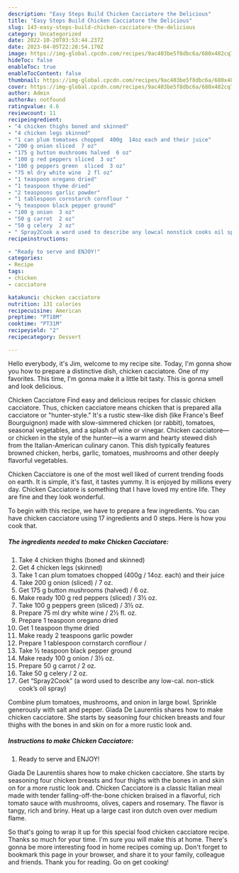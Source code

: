 ```yaml
---
description: "Easy Steps Build Chicken Cacciatore the Delicious"
title: "Easy Steps Build Chicken Cacciatore the Delicious"
slug: 143-easy-steps-build-chicken-cacciatore-the-delicious
category: Uncategorized
date: 2022-10-20T03:53:44.237Z
date: 2023-04-05T22:28:54.170Z
image: https://img-global.cpcdn.com/recipes/9ac403be5f8dbc6a/680x482cq70/chicken-cacciatore-recipe-main-photo.jpg
hideToc: false
enableToc: true
enableTocContent: false
thumbnail: https://img-global.cpcdn.com/recipes/9ac403be5f8dbc6a/680x482cq70/chicken-cacciatore-recipe-main-photo.jpg
cover: https://img-global.cpcdn.com/recipes/9ac403be5f8dbc6a/680x482cq70/chicken-cacciatore-recipe-main-photo.jpg
author: Admin
authorAv: notfound
ratingvalue: 4.6
reviewcount: 11
recipeingredient:
- "4 chicken thighs boned and skinned"
- "4 chicken legs skinned"
- "1 can plum tomatoes chopped  400g  14oz each and their juice"
- "200 g onion sliced  7 oz"
- "175 g button mushrooms halved  6 oz"
- "100 g red peppers sliced  3 oz"
- "100 g peppers green  sliced  3 oz"
- "75 ml dry white wine  2 fl oz"
- "1 teaspoon oregano dried"
- "1 teaspoon thyme dried"
- "2 teaspoons garlic powder"
- "1 tablespoon cornstarch cornflour "
- "½ teaspoon black pepper ground"
- "100 g onion  3 oz"
- "50 g carrot  2 oz"
- "50 g celery  2 oz"
- " Spray2Cook a word used to describe any lowcal nonstick cooks oil spray"
recipeinstructions:

- "Ready to serve and ENJOY!"
categories:
- Recipe
tags:
- chicken
- cacciatore

katakunci: chicken cacciatore 
nutrition: 131 calories
recipecuisine: American
preptime: "PT18M"
cooktime: "PT31M"
recipeyield: "2"
recipecategory: Dessert

---
```



Hello everybody, it's Jim, welcome to my recipe site. Today, I'm gonna show you how to prepare a distinctive dish, chicken cacciatore. One of my favorites. This time, I'm gonna make it a little bit tasty. This is gonna smell and look delicious.

Chicken Cacciatore Find easy and delicious recipes for classic chicken cacciatore. Thus, chicken cacciatore means chicken that is prepared alla cacciatore or &#34;hunter-style.&#34; It&#39;s a rustic stew-like dish (like France&#39;s Beef Bourguignon) made with slow-simmered chicken (or rabbit), tomatoes, seasonal vegetables, and a splash of wine or vinegar. Chicken cacciatore—or chicken in the style of the hunter—is a warm and hearty stewed dish from the Italian-American culinary canon. This dish typically features browned chicken, herbs, garlic, tomatoes, mushrooms and other deeply flavorful vegetables.

Chicken Cacciatore is one of the most well liked of current trending foods on earth. It is simple, it's fast, it tastes yummy. It is enjoyed by millions every day. Chicken Cacciatore is something that I have loved my entire life. They are fine and they look wonderful.


To begin with this recipe, we have to prepare a few ingredients. You can have chicken cacciatore using 17 ingredients and 0 steps. Here is how you cook that.

<!--inarticleads1-->

##### The ingredients needed to make Chicken Cacciatore:

1. Take 4 chicken thighs (boned and skinned)
1. Get 4 chicken legs (skinned)
1. Take 1 can plum tomatoes chopped  (400g / 14oz. each) and their juice
1. Take 200 g onion (sliced) / 7 oz.
1. Get 175 g button mushrooms (halved) / 6 oz.
1. Make ready 100 g red peppers (sliced) / 3½ oz.
1. Take 100 g peppers green  (sliced) / 3½ oz.
1. Prepare 75 ml dry white wine / 2½ fl. oz.
1. Prepare 1 teaspoon oregano dried
1. Get 1 teaspoon thyme dried
1. Make ready 2 teaspoons garlic powder
1. Prepare 1 tablespoon cornstarch cornflour /
1. Take ½ teaspoon black pepper ground
1. Make ready 100 g onion / 3½ oz.
1. Prepare 50 g carrot / 2 oz.
1. Take 50 g celery / 2 oz.
1. Get  “Spray2Cook” (a word used to describe any low-cal. non-stick cook’s oil spray)


Combine plum tomatoes, mushrooms, and onion in large bowl. Sprinkle generously with salt and pepper. Giada De Laurentiis shares how to make chicken cacciatore. She starts by seasoning four chicken breasts and four thighs with the bones in and skin on for a more rustic look and. 

<!--inarticleads2-->

##### Instructions to make Chicken Cacciatore:


1. Ready to serve and ENJOY!

Giada De Laurentiis shares how to make chicken cacciatore. She starts by seasoning four chicken breasts and four thighs with the bones in and skin on for a more rustic look and. Chicken Cacciatore is a classic Italian meal made with tender falling-off-the-bone chicken braised in a flavorful, rich tomato sauce with mushrooms, olives, capers and rosemary. The flavor is tangy, rich and briny. Heat up a large cast iron dutch oven over medium flame. 

So that's going to wrap it up for this special food chicken cacciatore recipe. Thanks so much for your time. I'm sure you will make this at home. There's gonna be more interesting food in home recipes coming up. Don't forget to bookmark this page in your browser, and share it to your family, colleague and friends. Thank you for reading. Go on get cooking!
